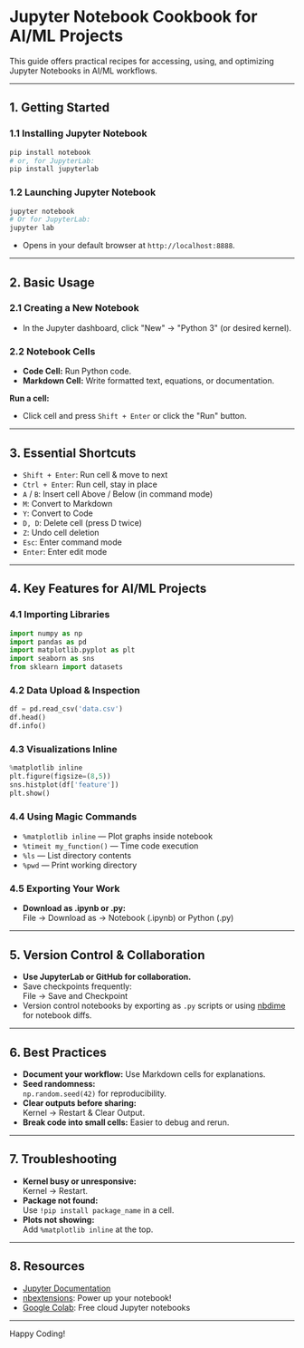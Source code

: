 # Jupyter Notebook Cookbook for AI/ML Projects

This guide offers practical recipes for accessing, using, and optimizing Jupyter Notebooks in AI/ML workflows.

---

## 1. Getting Started

### 1.1 Installing Jupyter Notebook

```bash
pip install notebook
# or, for JupyterLab:
pip install jupyterlab
```

### 1.2 Launching Jupyter Notebook

```bash
jupyter notebook
# Or for JupyterLab:
jupyter lab
```
- Opens in your default browser at `http://localhost:8888`.

---

## 2. Basic Usage

### 2.1 Creating a New Notebook

- In the Jupyter dashboard, click "New" → "Python 3" (or desired kernel).

### 2.2 Notebook Cells

- **Code Cell:** Run Python code.
- **Markdown Cell:** Write formatted text, equations, or documentation.

**Run a cell:**  
- Click cell and press `Shift + Enter` or click the "Run" button.

---

## 3. Essential Shortcuts

- `Shift + Enter`: Run cell & move to next
- `Ctrl + Enter`: Run cell, stay in place
- `A` / `B`: Insert cell Above / Below (in command mode)
- `M`: Convert to Markdown
- `Y`: Convert to Code
- `D, D`: Delete cell (press D twice)
- `Z`: Undo cell deletion
- `Esc`: Enter command mode
- `Enter`: Enter edit mode

---

## 4. Key Features for AI/ML Projects

### 4.1 Importing Libraries

```python
import numpy as np
import pandas as pd
import matplotlib.pyplot as plt
import seaborn as sns
from sklearn import datasets
```

### 4.2 Data Upload & Inspection

```python
df = pd.read_csv('data.csv')
df.head()
df.info()
```

### 4.3 Visualizations Inline

```python
%matplotlib inline
plt.figure(figsize=(8,5))
sns.histplot(df['feature'])
plt.show()
```

### 4.4 Using Magic Commands

- `%matplotlib inline` — Plot graphs inside notebook
- `%timeit my_function()` — Time code execution
- `%ls` — List directory contents
- `%pwd` — Print working directory

### 4.5 Exporting Your Work

- **Download as .ipynb or .py:**  
  File → Download as → Notebook (.ipynb) or Python (.py)

---

## 5. Version Control & Collaboration

- **Use JupyterLab or GitHub for collaboration.**
- Save checkpoints frequently:  
  File → Save and Checkpoint
- Version control notebooks by exporting as `.py` scripts or using [nbdime](https://nbdime.readthedocs.io/) for notebook diffs.

---

## 6. Best Practices

- **Document your workflow:** Use Markdown cells for explanations.
- **Seed randomness:**  
  `np.random.seed(42)` for reproducibility.
- **Clear outputs before sharing:**  
  Kernel → Restart & Clear Output.
- **Break code into small cells:** Easier to debug and rerun.

---

## 7. Troubleshooting

- **Kernel busy or unresponsive:**  
  Kernel → Restart.
- **Package not found:**  
  Use `!pip install package_name` in a cell.
- **Plots not showing:**  
  Add `%matplotlib inline` at the top.

---

## 8. Resources

- [Jupyter Documentation](https://jupyter.org/documentation)
- [nbextensions](https://jupyter-contrib-nbextensions.readthedocs.io/en/latest/): Power up your notebook!
- [Google Colab](https://colab.research.google.com/): Free cloud Jupyter notebooks

---

Happy Coding!